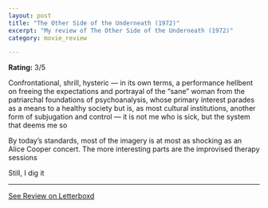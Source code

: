 ```yaml
---
layout: post
title: "The Other Side of the Underneath (1972)"
excerpt: "My review of The Other Side of the Underneath (1972)"
category: movie_review

---
```


**Rating:** 3/5

Confrontational, shrill, hysteric — in its own terms, a performance hellbent on freeing the expectations and portrayal of the “sane” woman from the patriarchal foundations of psychoanalysis, whose primary interest parades as a means to a healthy society but is, as most cultural institutions, another form of subjugation and control — it is not me who is sick, but the system that deems me so

By today’s standards, most of the imagery is at most as shocking as an Alice Cooper concert. The more interesting parts are the improvised therapy sessions

Still, I dig it

<hr>

[See Review on Letterboxd](https://boxd.it/3RWvUL)
